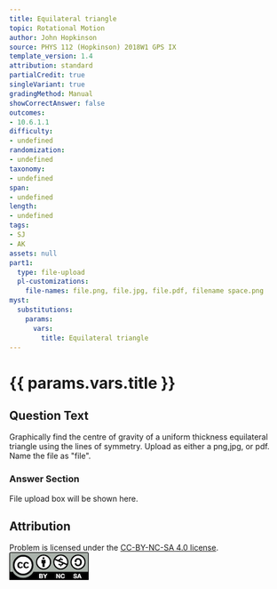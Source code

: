```yaml
---
title: Equilateral triangle
topic: Rotational Motion
author: John Hopkinson
source: PHYS 112 (Hopkinson) 2018W1 GPS IX
template_version: 1.4
attribution: standard
partialCredit: true
singleVariant: true
gradingMethod: Manual
showCorrectAnswer: false
outcomes:
- 10.6.1.1
difficulty:
- undefined
randomization:
- undefined
taxonomy:
- undefined
span:
- undefined
length:
- undefined
tags:
- SJ
- AK
assets: null
part1:
  type: file-upload
  pl-customizations:
    file-names: file.png, file.jpg, file.pdf, filename space.png
myst:
  substitutions:
    params:
      vars:
        title: Equilateral triangle
---
```

# {{ params.vars.title }}

## Question Text

Graphically find the centre of gravity of a uniform thickness equilateral triangle using the lines of symmetry. Upload as either a png,jpg, or pdf. Name the file as "file".

### Answer Section

File upload box will be shown here.

## Attribution

Problem is licensed under the [CC-BY-NC-SA 4.0 license](https://creativecommons.org/licenses/by-nc-sa/4.0/).<br> ![The Creative Commons 4.0 license requiring attribution-BY, non-commercial-NC, and share-alike-SA license.](https://raw.githubusercontent.com/firasm/bits/master/by-nc-sa.png)